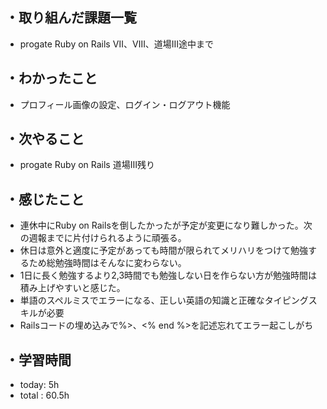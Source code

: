 ## ・取り組んだ課題一覧
- progate Ruby on Rails Ⅶ、Ⅷ、道場Ⅲ途中まで
## ・わかったこと
- プロフィール画像の設定、ログイン・ログアウト機能
## ・次やること
- progate Ruby on Rails 道場Ⅲ残り
## ・感じたこと
- 連休中にRuby on Railsを倒したかったが予定が変更になり難しかった。次の週報までに片付けられるように頑張る。
- 休日は意外と適度に予定があっても時間が限られてメリハリをつけて勉強するため総勉強時間はそんなに変わらない。
- 1日に長く勉強するより2,3時間でも勉強しない日を作らない方が勉強時間は積み上げやすいと感じた。
- 単語のスペルミスでエラーになる、正しい英語の知識と正確なタイピングスキルが必要
- Railsコードの埋め込みで%>、<% end %>を記述忘れてエラー起こしがち
## ・学習時間
- today:  5h
- total  : 60.5h